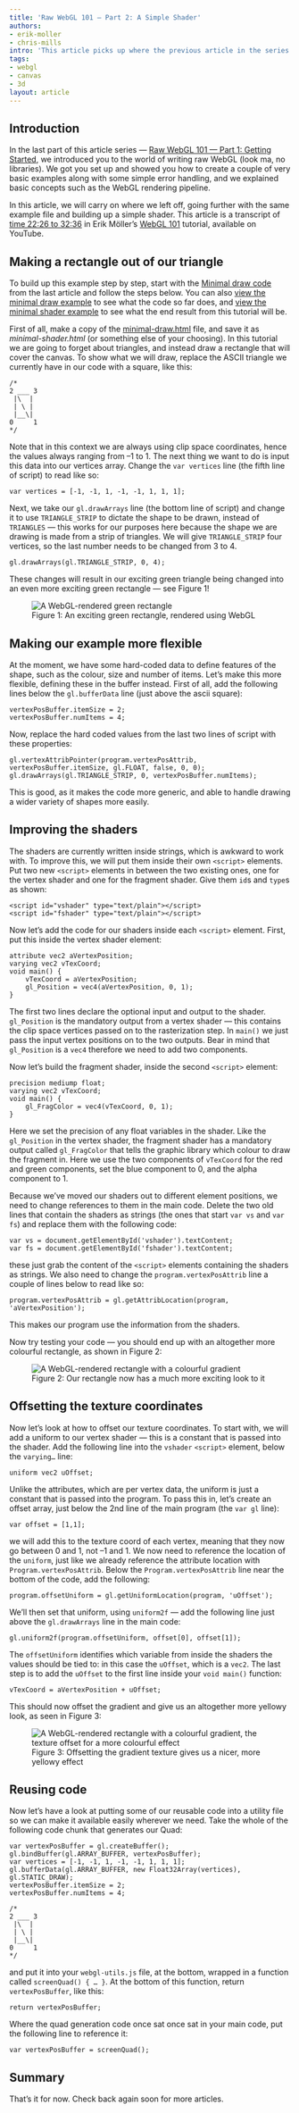```yaml
---
title: 'Raw WebGL 101 — Part 2: A Simple Shader'
authors:
- erik-moller
- chris-mills
intro: 'This article picks up where the previous article in the series left off, looking at creating a simple shader to apply a gradient to a sample shape and offset it.'
tags:
- webgl
- canvas
- 3d
layout: article
---
```


## Introduction

In the last part of this article series — [Raw WebGL 101 — Part 1: Getting Started][1], we introduced you to the world of writing raw WebGL (look ma, no libraries). We got you set up and showed you how to create a couple of very basic examples along with some simple error handling, and we explained basic concepts such as the WebGL rendering pipeline.

[1]: /articles/raw-webgl-part-1-getting-started/

In this article, we will carry on where we left off, going further with the same example file and building up a simple shader. This article is a transcript of [time 22:26 to 32:36][2] in Erik Möller’s [WebGL 101][3] tutorial, available on YouTube.

[2]: http://www.youtube.com/watch?v=me3BviH3nZc&t=22m26s
[3]: http://www.youtube.com/watch?v=me3BviH3nZc

## Making a rectangle out of our triangle

To build up this example step by step, start with the [Minimal draw code][4] from the last article and follow the steps below. You can also [view the minimal draw example][5] to see what the code so far does, and [view the minimal shader example][6] to see what the end result from this tutorial will be.

[4]: /articles/raw-webgl-part-2-simple-shader/minimal-draw.zip
[5]: /articles/raw-webgl-part-2-simple-shader/minimal-draw.html
[6]: /articles/raw-webgl-part-2-simple-shader/minimal-shader.html

First of all, make a copy of the [minimal-draw.html][5] file, and save it as _minimal-shader.html_ (or something else of your choosing). In this tutorial we are going to forget about triangles, and instead draw a rectangle that will cover the canvas. To show what we will draw, replace the ASCII triangle we currently have in our code with a square, like this:

	/*
	2 ___ 3
	 |\  |
	 | \ |
	 |__\|
	0     1
	*/

Note that in this context we are always using clip space coordinates, hence the values always ranging from –1 to 1. The next thing we want to do is input this data into our vertices array. Change the `var vertices` line (the fifth line of script) to read like so:

	var vertices = [-1, -1, 1, -1, -1, 1, 1, 1];

Next, we take our `gl.drawArrays` line (the bottom line of script) and change it to use `TRIANGLE_STRIP` to dictate the shape to be drawn, instead of `TRIANGLES` — this works for our purposes here because the shape we are drawing is made from a strip of triangles. We will give `TRIANGLE_STRIP` four vertices, so the last number needs to be changed from 3 to 4.

	gl.drawArrays(gl.TRIANGLE_STRIP, 0, 4);

These changes will result in our exciting green triangle being changed into an even more exciting green rectangle — see Figure 1!

<figure id="figure">
	<img src="/articles/raw-webgl-part-2-simple-shader/figure1.png" alt="A WebGL-rendered green rectangle">
	<figcaption>Figure 1: An exciting green rectangle, rendered using WebGL</figcaption>
</figure>

## Making our example more flexible

At the moment, we have some hard-coded data to define features of the shape, such as the colour, size and number of items. Let’s make this more flexible, defining these in the buffer instead. First of all, add the following lines below the `gl.bufferData` line (just above the ascii square):

	vertexPosBuffer.itemSize = 2;
	vertexPosBuffer.numItems = 4;

Now, replace the hard coded values from the last two lines of script with these properties:

	gl.vertexAttribPointer(program.vertexPosAttrib, vertexPosBuffer.itemSize, gl.FLOAT, false, 0, 0);
	gl.drawArrays(gl.TRIANGLE_STRIP, 0, vertexPosBuffer.numItems);

This is good, as it makes the code more generic, and able to handle drawing a wider variety of shapes more easily.

## Improving the shaders

The shaders are currently written inside strings, which is awkward to work with. To improve this, we will put them inside their own `<script>` elements. Put two new `<script>` elements in between the two existing ones, one for the vertex shader and one for the fragment shader. Give them `id`s and `type`s as shown:

	<script id="vshader" type="text/plain"></script>
	<script id="fshader" type="text/plain"></script>

Now let’s add the code for our shaders inside each `<script>` element. First, put this inside the vertex shader element:

	attribute vec2 aVertexPosition;
	varying vec2 vTexCoord;
	void main() {
		vTexCoord = aVertexPosition;
		gl_Position = vec4(aVertexPosition, 0, 1);
	}

The first two lines declare the optional input and output to the shader. `gl_Position` is the mandatory output from a vertex shader — this contains the clip space vertices passed on to the rasterization step. In `main()` we just pass the input vertex positions on to the two outputs. Bear in mind that `gl_Position` is a `vec4` therefore we need to add two components.

Now let’s build the fragment shader, inside the second `<script>` element:

	precision mediump float;
	varying vec2 vTexCoord;
	void main() {
		gl_FragColor = vec4(vTexCoord, 0, 1);
	}

Here we set the precision of any float variables in the shader. Like the `gl_Position` in the vertex shader, the fragment shader has a mandatory output called `gl_FragColor` that tells the graphic library which colour to draw the fragment in. Here we use the two components of `vTexCoord` for the red and green components, set the blue component to 0, and the alpha component to 1.

Because we’ve moved our shaders out to different element positions, we need to change references to them in the main code. Delete the two old lines that contain the shaders as strings (the ones that start `var vs` and `var fs`) and replace them with the following code:

	var vs = document.getElementById('vshader').textContent;
	var fs = document.getElementById('fshader').textContent;

these just grab the content of the `<script>` elements containing the shaders as strings. We also need to change the `program.vertexPosAttrib` line a couple of lines below to read like so:

	program.vertexPosAttrib = gl.getAttribLocation(program, 'aVertexPosition');

This makes our program use the information from the shaders.

Now try testing your code — you should end up with an altogether more colourful rectangle, as shown in Figure 2:

<figure id="figure-2">
	<img src="/articles/raw-webgl-part-2-simple-shader/figure2.png" alt="A WebGL-rendered rectangle with a colourful gradient">
	<figcaption>Figure 2: Our rectangle now has a much more exciting look to it</figcaption>
</figure>

## Offsetting the texture coordinates

Now let’s look at how to offset our texture coordinates. To start with, we will add a uniform to our vertex shader — this is a constant that is passed into the shader. Add the following line into the `vshader` `<script>` element, below the `varying…` line:

	uniform vec2 uOffset;

Unlike the attributes, which are per vertex data, the uniform is just a constant that is passed into the program. To pass this in, let’s create an offset array, just below the 2nd line of the main program (the `var gl` line):

	var offset = [1,1];

we will add this to the texture coord of each vertex, meaning that they now go between 0 and 1, not –1 and 1. We now need to reference the location of the `uniform`, just like we already reference the attribute location with `Program.vertexPosAttrib`. Below the `Program.vertexPosAttrib` line near the bottom of the code, add the following:

	program.offsetUniform = gl.getUniformLocation(program, 'uOffset');

We’ll then set that uniform, using `uniform2f` — add the following line just above the `gl.drawArrays` line in the main code:

	gl.uniform2f(program.offsetUniform, offset[0], offset[1]);

The `offsetUniform` identifies which variable from inside the shaders the values should be tied to: in this case the `uOffset`, which is a `vec2`. The last step is to add the `uOffset` to the first line inside your `void main()` function:

	vTexCoord = aVertexPosition + uOffset;

This should now offset the gradient and give us an altogether more yellowy look, as seen in Figure 3:

<figure id="figure-3">
	<img src="/articles/raw-webgl-part-2-simple-shader/figure3.png" alt="A WebGL-rendered rectangle with a colourful gradient, the texture offset for a more colourful effect">
	<figcaption>Figure 3: Offsetting the gradient texture gives us a nicer, more yellowy effect</figcaption>
</figure>

## Reusing code

Now let’s have a look at putting some of our reusable code into a utility file so we can make it available easily wherever we need. Take the whole of the following code chunk that generates our Quad:

	var vertexPosBuffer = gl.createBuffer();
	gl.bindBuffer(gl.ARRAY_BUFFER, vertexPosBuffer);
	var vertices = [-1, -1, 1, -1, -1, 1, 1, 1];
	gl.bufferData(gl.ARRAY_BUFFER, new Float32Array(vertices), gl.STATIC_DRAW);
	vertexPosBuffer.itemSize = 2;
	vertexPosBuffer.numItems = 4;

	/*
	2 ___ 3
	 |\  |
	 | \ |
	 |__\|
	0     1
	*/

and put it into your `webgl-utils.js` file, at the bottom, wrapped in a function called `screenQuad() { … }`. At the bottom of this function, return `vertexPosBuffer`, like this:

	return vertexPosBuffer;

Where the quad generation code once sat once sat in your main code, put the following line to reference it:

	var vertexPosBuffer = screenQuad();

## Summary

That’s it for now. Check back again soon for more articles.
